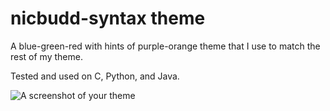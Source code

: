 # nicbudd-syntax theme

A blue-green-red with hints of purple-orange theme that I use to match the rest of my theme.

Tested and used on C, Python, and Java.

![A screenshot of your theme](https://cdn.discordapp.com/attachments/396730795949293571/918016876695674900/Screenshot_2021-12-08_00-50-47.png)
